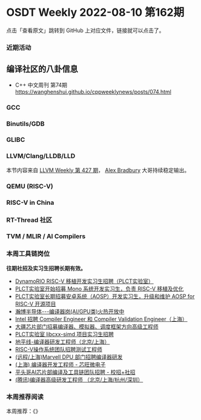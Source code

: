 # OSDT Weekly 2022-08-10 第162期

点击「查看原文」跳转到 GitHub 上对应文件，链接就可以点击了。

### 近期活动

## 编译社区的八卦信息

- C++ 中文周刊 第74期 https://wanghenshui.github.io/cppweeklynews/posts/074.html

### GCC

### Binutils/GDB

### GLIBC

### LLVM/Clang/LLDB/LLD

本节内容来自 [LLVM Weekly 第 427 期](http://llvmweekly.org/issue/427)，
[Alex Bradbury](https://www.linkedin.com/in/alex-bradbury/) 大哥持续稳定输出。

### QEMU (RISC-V)

### RISC-V in China

### RT-Thread 社区

### TVM / MLIR / AI Compilers

### 本周工具链岗位

**往期社招及实习生招聘长期有效。**

- [DynamoRIO RISC-V 移植开发实习生招聘（PLCT实验室）](https://mp.weixin.qq.com/s/J_5TjT6DOqeOXJXQI5VQxw)
- [PLCT实验室开始招募 Mono 系统开发实习生，负责 RISC-V 移植及优化](https://mp.weixin.qq.com/s/whEW7Hay1jIP1tBzIPay1A)
- [PLCT实验室长期招募安卓系统（AOSP）开发实习生，升级和维护 AOSP for RISC-V 开源项目](https://mp.weixin.qq.com/s/dJP2cEB1nex2inR5c-cJog)
- [瀚博半导体---编译器岗(AI/GPU类)火热开放中](https://mp.weixin.qq.com/s/8_KjZYa2Il4PglaGyBWk4Q)
- [Intel 招聘 Compiler Engineer 和 Compiler Validation Engineer（上海）](https://mp.weixin.qq.com/s/I3DWxXODNoLRr0kN2xMZLQ)
- [大疆芯片部门招募编译器、模拟器、调度框架方向高级工程师](https://mp.weixin.qq.com/s/Wn5NzAtUTwQNXKRvMVQWLA)
- [PLCT实验室 libcxx-simd 项目实习生招聘](https://mp.weixin.qq.com/s/EIVx5cY74GlodirySY97Qw)
- [地平线-编译器研发工程师（北京/上海）](https://mp.weixin.qq.com/s/MYObl7iWIbyrTz9hCmKWYA)
- [RISC-V操作系统团队招聘测试工程师](https://mp.weixin.qq.com/s/inLFS4pI1F74m_oJ2I7xjQ)
- [(远程/上海)Marvell DPU 部门招聘编译器研发](https://mp.weixin.qq.com/s/B6JjAhF3TZjezD1tjYHDaw)
- [(上海) 编译器开发工程师 - 芯旺微电子](https://mp.weixin.qq.com/s/nqe1-7qffnc0CaejYkpKyw)
- [平头哥AI芯片部编译及工具链团队招聘 - 校招+社招](https://mp.weixin.qq.com/s/kARbXtJotRPCNMrV-yOanA)
- [(腾讯)编译器高级研发工程师 （北京/上海/杭州/深圳）](https://mp.weixin.qq.com/s/DF-2qmHmpKZtJ1djHXM1Ug)

### 本周推荐阅读

本周推荐：《》
